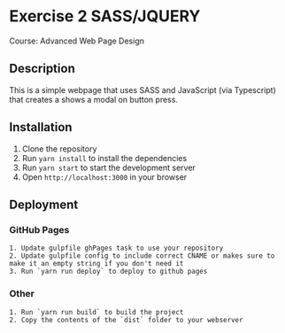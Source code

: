 # Exercise 2 SASS/JQUERY
Course: Advanced Web Page Design 

## Description
This is a simple webpage that uses SASS and JavaScript (via Typescript) that creates a shows a modal on button press.

## Installation
1. Clone the repository
2. Run `yarn install` to install the dependencies
3. Run `yarn start` to start the development server
4. Open `http://localhost:3000` in your browser

## Deployment
  ### GitHub Pages
    1. Update gulpfile ghPages task to use your repository
    2. Update gulpfile config to include correct CNAME or makes sure to make it an empty string if you don't need it
    3. Run `yarn run deploy` to deploy to github pages
  ### Other
    1. Run `yarn run build` to build the project
    2. Copy the contents of the `dist` folder to your webserver
